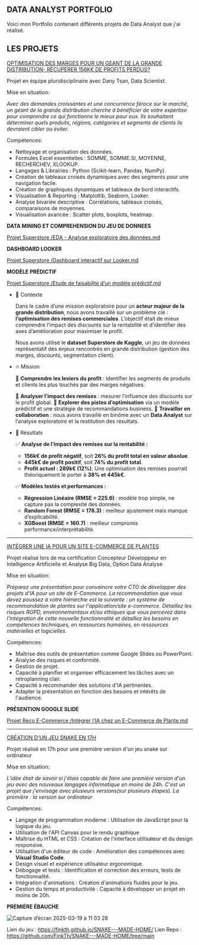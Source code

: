 DATA ANALYST PORTFOLIO
----------------------------------------

Voici mon Portfolio contenant différents projets de Data Analyst que j'ai réalisé. 



LES PROJETS
----------------------------------------
[OPTIMISATION DES MARGES POUR UN GEANT DE LA GRANDE DISTRIBUTION- RÉCUPÉRER 156K€ DE PROFITS PERDUS?](#)

Projet en équipe pluridisciplinaire avec Dany Tsan, Data Scientist.

Mise en situation:

*Avec des demandes croissantes et une concurrence féroce sur le marché, un géant de la grande distribution cherche à bénéficier de votre expertise pour comprendre 
ce qui fonctionne le mieux pour eux. Ils souhaitent déterminer quels produits, régions, catégories et segments de clients ils devraient cibler ou éviter.*

Compétences:

- Nettoyage et organisation des données.
- Formules Excel essentielles : SOMME, SOMME.SI, MOYENNE, RECHERCHEV, XLOOKUP.
- Langages & Librairies : Python (Scikit-learn, Pandas, NumPy).
- Création de tableaux croisés dynamiques avec des segments pour une navigation facile.
- Création de graphiques dynamiques et tableaux de bord interactifs.
- Visualisation & Reporting : Matplotlib, Seaborn, Looker.
- Analyse bivariée descriptive : Corrélations, tableaux croisés, comparaisons de moyennes.
- Visualisation avancée : Scatter plots, boxplots, heatmap.

 **DATA MINING ET COMPREHENSION DU JEU DE DONNEES** 

 
  [Projet Superstore /EDA - Analyse exploratoire des données.md](https://github.com/FinkTh/Data-Analyst-Portfolio/blob/7122cc19b18921f663fb00d969860f562213ba71/Projet%20Superstore%20/EDA%20-%20Analyse%20exploratoire%20des%20donn%C3%A9es.md)


 **DASHBOARD LOOKER**


  [Projet Superstore /Dashboard interactif sur Looker.md](https://github.com/FinkTh/Data-Analyst-Portfolio/blob/31e84fac9496ab87a27f847688ea48aec2c0c262/Projet%20Superstore%20/Dashboard%20interactif%20sur%20Looker.md)



 **MODÈLE PRÉDICTIF**

  [Projet Superstore /Etude de faisabilité d’un modèle prédictif.md](https://github.com/FinkTh/Data-Analyst-Portfolio/blob/9eace761c267fb01e0a83cdaf78c435ce6d320ac/Projet%20Superstore%20/Etude%20de%20faisabilit%C3%A9%20d%E2%80%99un%20mod%C3%A8le%20pr%C3%A9dictif.md)

- 💬 Contexte
    
    Dans le cadre d’une mission exploratoire pour un **acteur majeur de la grande distribution**, nous avons travaillé sur un problème clé : **l’optimisation des remises commerciales**. L’objectif était de mieux comprendre l’impact des discounts sur la rentabilité et d’identifier des axes d’amélioration pour maximiser le profit.
    
    Nous avons utilisé le **dataset Superstore de Kaggle**, un jeu de données représentatif des enjeux rencontrés en grande distribution (gestion des marges, discounts, segmentation client).

- 🔥 Mission
    
    📌 **Comprendre les leviers du profit** : identifier les segments de produits et clients les plus touchés par des marges négatives.
    
    📌 **Analyser l’impact des remises** : mesurer l’influence des discounts sur le profit global.
    📌 **Explorer des pistes d’optimisation** via un modèle prédictif et une stratégie de recommandations business.
    📌 **Travailler en collaboration** : nous avons travaillé en binôme avec un **Data Analyst** sur l’analyse exploratoire et la restitution des résultats.

- 🎯 Résultats
    
    ✅ **Analyse de l’impact des remises sur la rentabilité :**
    
    - **156k€ de profit négatif**, soit **26% du profit total en valeur absolue**.
    - **445k€ de profit positif**, soit **74% du profit total**.
    - **Profit actuel : 289k€ (12%)**. Une optimisation des remises pourrait théoriquement le porter à **38% et 445k€**.
   
    ✅ **Modèles testés et performances :**

    - **Régression Linéaire (RMSE = 225.6)** : modèle trop simple, ne capture pas la complexité des données.
    - **Random Forest (RMSE = 178.3)** : meilleur ajustement mais manque d’explicabilité.
    - **XGBoost (RMSE = 160.7)** : meilleur compromis performance/interprétabilité.

---
[INTÉGRER UNE IA POUR UN SITE E-COMMERCE DE PLANTES](#)

Projet réalisé lors de ma certification Concepteur Développeur en Intelligence Artificielle et Analyse Big Data, Option Data Analyse 

Mise en situation:

*Préparez une présentation pour convaincre votre CTO de développer des projets d’IA pour un site de E-Commerce. La recommandation que vous devez poussez à votre hiérarchie est la suivante : un système de recommandation de plantes sur l'application/site e-commerce. Détaillez les risques RGPD, environnementaux et/ou éthiques que vous percevez dans l'intégration de cette nouvelle fonctionnalité et détaillez les besoins en compétences techniques, en ressources humaines, en ressources matérielles et logicielles.*

Compétences:

- Maîtrise des outils de présentation comme Google Slides ou PowerPoint.
- Analyse des risques et conformité.
- Gestion de projet.
- Capacité à planifier et organiser efficacement les tâches avec un rétroplanning clair.
- Capacité à recommander des solutions d'IA pertinentes.
- Adapter la présentation en fonction des besoins et intérêts de l'audience.


**PRÉSENTION GOOGLE SLIDE**

   [Projet Reco E-Commerce /Intégrer l’IA chez un E-Commerce de Plante.md](https://github.com/FinkTh/Data-Analyst-Portfolio/blob/437ac38867a36cb98607e948104adf376723a5cf/Projet%20Reco%20E-Commerce/Int%C3%A9grer%20l%E2%80%99IA%20chez%20un%20E-Commerce%20de%20Plante.md)


---
[CRÉATION D'UN JEU SNAKE EN 17H](#)

Projet réalisé en 17h pour une première version d'un jeu snake sur ordinateur 

Mise en situation:

*L'idée était de savoir si j'étais capable de faire une première version d'un jeu avec des nouveaux langages informatique en moins de 24h. C'est un projet que j'envisage avec plusieurs versions(sur plusieurs étapes). La première : la version sur ordinateur*

Compétences:
- Langage de programmation moderne : Utilisation de JavaScript pour la logique du jeu.
- Utilisation de l'API Canvas pour le rendu graphique
- Maîtrise du HTML et CSS : Création de l'interface utilisateur et du design responsive.
- Utilisation d'un éditeur de code : Amélioration des compétences avec **Visual Studio Code**.
- Design visuel et expérience utilisateur ergonomique.
- Débogage et tests : Identification et correction des erreurs, tests de fonctionnalité.
- Intégration d'animations : Création d'animations fluides pour le jeu.
- Gestion du temps et productivité : Capacité à développer un projet en moins de 20h.

**PREMIÈRE ÉBAUCHE**


![Capture d’écran 2025-03-19 à 11 03 28](https://github.com/user-attachments/assets/cb971c14-044a-482e-9243-cafffc044234)



Lien du jeu : https://finkth.github.io/SNAKE---MADE-HOME/
Lien Repo : https://github.com/FinkTh/SNAKE---MADE-HOME/tree/main
